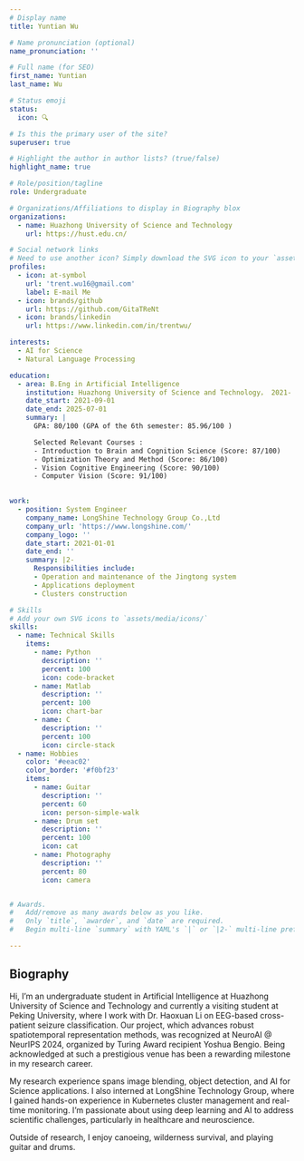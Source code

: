 ```yaml
---
# Display name
title: Yuntian Wu

# Name pronunciation (optional)
name_pronunciation: ''

# Full name (for SEO)
first_name: Yuntian
last_name: Wu

# Status emoji
status:
  icon: 🔍

# Is this the primary user of the site?
superuser: true

# Highlight the author in author lists? (true/false)
highlight_name: true

# Role/position/tagline
role: Undergraduate

# Organizations/Affiliations to display in Biography blox
organizations:
  - name: Huazhong University of Science and Technology
    url: https://hust.edu.cn/

# Social network links
# Need to use another icon? Simply download the SVG icon to your `assets/media/icons/` folder.
profiles:
  - icon: at-symbol
    url: 'trent.wu16@gmail.com'
    label: E-mail Me
  - icon: brands/github
    url: https://github.com/GitaTReNt
  - icon: brands/linkedin
    url: https://www.linkedin.com/in/trentwu/

interests:
  - AI for Science
  - Natural Language Processing

education:
  - area: B.Eng in Artificial Intelligence
    institution: Huazhong University of Science and Technology， 2021-
    date_start: 2021-09-01
    date_end: 2025-07-01
    summary: |
      GPA: 80/100 (GPA of the 6th semester: 85.96/100 )

      Selected Relevant Courses :
      - Introduction to Brain and Cognition Science (Score: 87/100)
      - Optimization Theory and Method (Score: 86/100)
      - Vision Cognitive Engineering (Score: 90/100)
      - Computer Vision (Score: 91/100)
  

work:
  - position: System Engineer
    company_name: LongShine Technology Group Co.,Ltd
    company_url: 'https://www.longshine.com/'
    company_logo: ''
    date_start: 2021-01-01
    date_end: ''
    summary: |2-
      Responsibilities include:
      - Operation and maintenance of the Jingtong system
      - Applications deployment
      - Clusters construction

# Skills
# Add your own SVG icons to `assets/media/icons/`
skills:
  - name: Technical Skills
    items:
      - name: Python
        description: ''
        percent: 100
        icon: code-bracket
      - name: Matlab
        description: ''
        percent: 100
        icon: chart-bar
      - name: C
        description: ''
        percent: 100
        icon: circle-stack
  - name: Hobbies
    color: '#eeac02'
    color_border: '#f0bf23'
    items:
      - name: Guitar
        description: ''
        percent: 60
        icon: person-simple-walk
      - name: Drum set
        description: ''
        percent: 100
        icon: cat
      - name: Photography
        description: ''
        percent: 80
        icon: camera


# Awards.
#   Add/remove as many awards below as you like.
#   Only `title`, `awarder`, and `date` are required.
#   Begin multi-line `summary` with YAML's `|` or `|2-` multi-line prefix and indent 2 spaces below.

---
```


## Biography

Hi, I’m an undergraduate student in Artificial Intelligence at Huazhong University of Science and Technology and currently a visiting student at Peking University, where I work with Dr. Haoxuan Li on EEG-based cross-patient seizure classification. Our project, which advances robust spatiotemporal representation methods, was recognized at NeuroAI @ NeurIPS 2024, organized by Turing Award recipient Yoshua Bengio. Being acknowledged at such a prestigious venue has been a rewarding milestone in my research career.

My research experience spans image blending, object detection, and AI for Science applications. I also interned at LongShine Technology Group, where I gained hands-on experience in Kubernetes cluster management and real-time monitoring. I’m passionate about using deep learning and AI to address scientific challenges, particularly in healthcare and neuroscience.

Outside of research, I enjoy canoeing, wilderness survival, and playing guitar and drums.